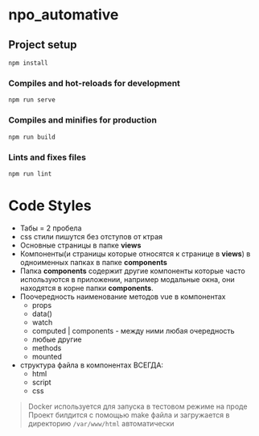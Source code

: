 # npo_automative
## Project setup
```
npm install
```

### Compiles and hot-reloads for development
```
npm run serve
```

### Compiles and minifies for production
```
npm run build
```

### Lints and fixes files
```
npm run lint
```

# Code Styles
* Табы = 2 пробела
* css стили пишутся без отступов от ктрая
* Основные страницы в папке **views**
* Компоненты(и страницы которые относятся к странице в **views**)  в одноименных папках в папке **components** 
* Папка **components** содержит другие компоненты которые часто используются в приложении, например модальные окна, они находятся в корне папки **components**.
* Поочередность наименование методов vue в компонентах
	* props
	* data()
	* watch
	* computed | components - между ними любая очередность
	* любые другие 
	* methods
	* mounted
* структура файла в компонентах ВСЕГДА:
	* html
	* script
	* css
> Docker используется для запуска в тестовом режиме на проде
> Проект билдится с помощью make файла и загружается в директорию `/var/www/html` автоматически